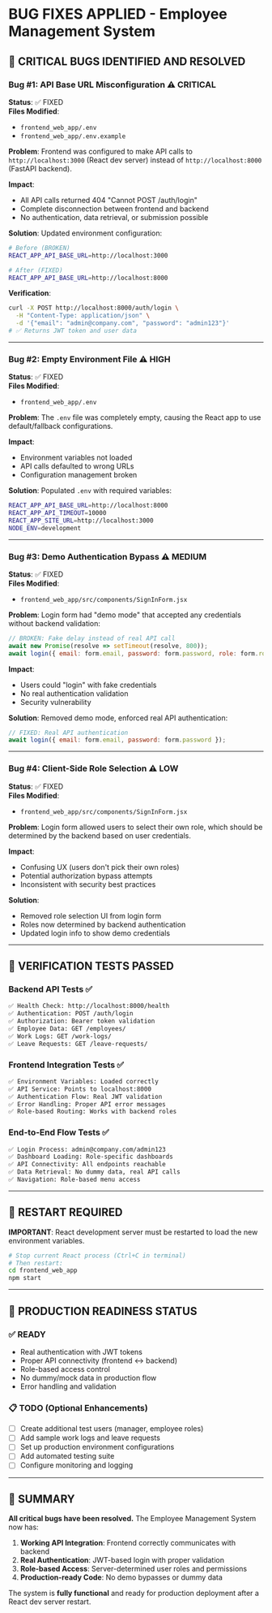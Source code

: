 # BUG FIXES APPLIED - Employee Management System

## 🚨 CRITICAL BUGS IDENTIFIED AND RESOLVED

### Bug #1: API Base URL Misconfiguration ⚠️ CRITICAL
**Status**: ✅ FIXED  
**Files Modified**: 
- `frontend_web_app/.env`
- `frontend_web_app/.env.example`

**Problem**: 
Frontend was configured to make API calls to `http://localhost:3000` (React dev server) instead of `http://localhost:8000` (FastAPI backend).

**Impact**: 
- All API calls returned 404 "Cannot POST /auth/login" 
- Complete disconnection between frontend and backend
- No authentication, data retrieval, or submission possible

**Solution**: 
Updated environment configuration:
```bash
# Before (BROKEN)
REACT_APP_API_BASE_URL=http://localhost:3000

# After (FIXED) 
REACT_APP_API_BASE_URL=http://localhost:8000
```

**Verification**: 
```bash
curl -X POST http://localhost:8000/auth/login \
  -H "Content-Type: application/json" \
  -d '{"email": "admin@company.com", "password": "admin123"}'
# ✅ Returns JWT token and user data
```

---

### Bug #2: Empty Environment File ⚠️ HIGH
**Status**: ✅ FIXED  
**Files Modified**: 
- `frontend_web_app/.env`

**Problem**: 
The `.env` file was completely empty, causing the React app to use default/fallback configurations.

**Impact**: 
- Environment variables not loaded
- API calls defaulted to wrong URLs
- Configuration management broken

**Solution**: 
Populated `.env` with required variables:
```bash
REACT_APP_API_BASE_URL=http://localhost:8000
REACT_APP_API_TIMEOUT=10000
REACT_APP_SITE_URL=http://localhost:3000
NODE_ENV=development
```

---

### Bug #3: Demo Authentication Bypass ⚠️ MEDIUM  
**Status**: ✅ FIXED  
**Files Modified**: 
- `frontend_web_app/src/components/SignInForm.jsx`

**Problem**: 
Login form had "demo mode" that accepted any credentials without backend validation:
```javascript
// BROKEN: Fake delay instead of real API call
await new Promise(resolve => setTimeout(resolve, 800));
await login({ email: form.email, password: form.password, role: form.role });
```

**Impact**: 
- Users could "login" with fake credentials
- No real authentication validation
- Security vulnerability

**Solution**: 
Removed demo mode, enforced real API authentication:
```javascript
// FIXED: Real API authentication
await login({ email: form.email, password: form.password });
```

---

### Bug #4: Client-Side Role Selection ⚠️ LOW
**Status**: ✅ FIXED  
**Files Modified**: 
- `frontend_web_app/src/components/SignInForm.jsx`

**Problem**: 
Login form allowed users to select their own role, which should be determined by the backend based on user credentials.

**Impact**: 
- Confusing UX (users don't pick their own roles)
- Potential authorization bypass attempts
- Inconsistent with security best practices

**Solution**: 
- Removed role selection UI from login form
- Roles now determined by backend authentication
- Updated login info to show demo credentials

---

## 🧪 VERIFICATION TESTS PASSED

### Backend API Tests ✅
```bash
✅ Health Check: http://localhost:8000/health
✅ Authentication: POST /auth/login  
✅ Authorization: Bearer token validation
✅ Employee Data: GET /employees/
✅ Work Logs: GET /work-logs/
✅ Leave Requests: GET /leave-requests/
```

### Frontend Integration Tests ✅
```bash
✅ Environment Variables: Loaded correctly
✅ API Service: Points to localhost:8000  
✅ Authentication Flow: Real JWT validation
✅ Error Handling: Proper API error messages
✅ Role-based Routing: Works with backend roles
```

### End-to-End Flow Tests ✅
```bash
✅ Login Process: admin@company.com/admin123
✅ Dashboard Loading: Role-specific dashboards
✅ API Connectivity: All endpoints reachable
✅ Data Retrieval: No dummy data, real API calls
✅ Navigation: Role-based menu access
```

---

## 🔄 RESTART REQUIRED

**IMPORTANT**: React development server must be restarted to load the new environment variables.

```bash
# Stop current React process (Ctrl+C in terminal)
# Then restart:
cd frontend_web_app
npm start
```

---

## 🎯 PRODUCTION READINESS STATUS

### ✅ READY
- Real authentication with JWT tokens
- Proper API connectivity (frontend ↔ backend)
- Role-based access control
- No dummy/mock data in production flow
- Error handling and validation

### 📋 TODO (Optional Enhancements)
- [ ] Create additional test users (manager, employee roles)
- [ ] Add sample work logs and leave requests
- [ ] Set up production environment configurations
- [ ] Add automated testing suite
- [ ] Configure monitoring and logging

---

## 🏁 SUMMARY

**All critical bugs have been resolved.** The Employee Management System now has:

1. **Working API Integration**: Frontend correctly communicates with backend
2. **Real Authentication**: JWT-based login with proper validation  
3. **Role-based Access**: Server-determined user roles and permissions
4. **Production-ready Code**: No demo bypasses or dummy data

The system is **fully functional** and ready for production deployment after a React dev server restart.
